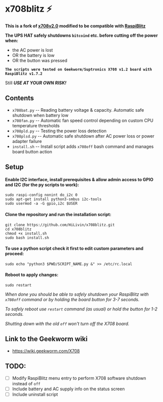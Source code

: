 # x708blitz :zap:

**This is a fork of [x708v2.0](https://github.com/suptronics/x708v2.0) modified to be compatible with [RaspiBlitz](https://github.com/rootzoll/raspiblitz)**

**The UPS HAT safely shutdowns `bitcoind` etc. before cutting off the power when:**
- the AC power is lost
- OR the battery is low
- OR the button was pressed

**`The scripts were tested on Geekworm/Suptronics X708 v1.2 board with RaspiBlitz v1.7.2`**

Still ***USE AT YOUR OWN RISK!***

## Contents
- `x708bat.py`  -- Reading battery voltage & capacity. Automatic safe shutdown when battery low 
- `x708fan.py` -- Automatic fan speed control depending on custom CPU temperature thresholds
- `x708pld.py` -- Testing the power loss detection 
- `x708plsd.py` -- Automatic safe shutdown after AC power loss or power adapter failure 
- `install.sh` -- Install script adds `x708off` bash command and manages board button action

## Setup

#### Enable I2C interface, install prerequisites & allow admin access to GPIO and I2C (for the py scripts to work):
```
sudo raspi-config nonint do_i2c 0
sudo apt-get install python3-smbus i2c-tools
sudo usermod -a -G gpio,i2c $USER
```

#### Clone the repository and run the installation script:
```
git clone https://github.com/HiLivin/x708blitz.git
cd x708blitz
chmod +x install.sh
sudo bash install.sh
```

#### To use a python script check it first to edit custom parameters and proceed:
```
sudo echo "python3 $PWD/SCRIPT_NAME.py &" >> /etc/rc.local
```

#### Reboot to apply changes:
```
sudo restart
```

_When done you should be able to safely shutdown your RaspiBlitz with `x708off` command or by holding the board button for 3-7 seconds._

_To safely reboot use `restart` command (as usual) or hold the button for 1-2 seconds._

_Shutting down with the old `off` won't turn off the X708 board._

## Link to the Geekworm wiki
- https://wiki.geekworm.com/X708

## TODO:
- [ ] Modify RaspiBlitz menu entry to perform X708 software shutdown instead of `off`
- [ ] Include battery and AC supply info on the status screen
- [ ] Include uninstall script
